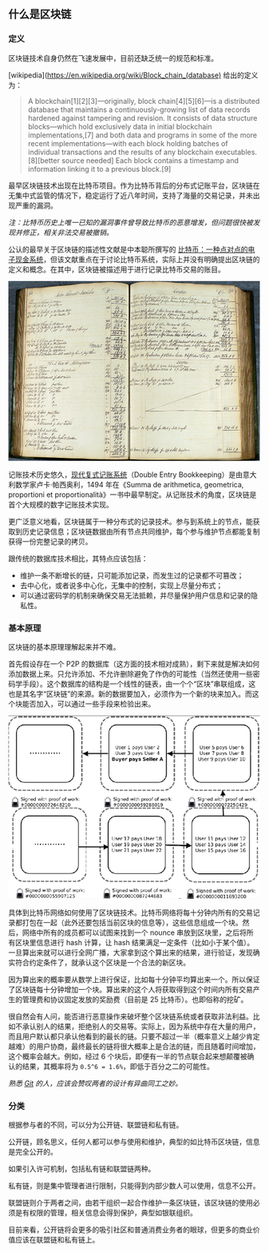 ## 什么是区块链

### 定义
区块链技术自身仍然在飞速发展中，目前还缺乏统一的规范和标准。

[wikipedia](https://en.wikipedia.org/wiki/Block_chain_(database) 给出的定义为：

> A blockchain[1][2][3]—originally, block chain[4][5][6]—is a distributed database that maintains a continuously-growing list of data records hardened against tampering and revision. It consists of data structure blocks—which hold exclusively data in initial blockchain implementations,[7] and both data and programs in some of the more recent implementations—with each block holding batches of individual transactions and the results of any blockchain executables.[8][better source needed] Each block contains a timestamp and information linking it to a previous block.[9]

最早区块链技术出现在比特币项目。作为比特币背后的分布式记账平台，区块链在无集中式监管的情况下，稳定运行了近八年时间，支持了海量的交易记录，并未出现严重的漏洞。

*注：比特币历史上唯一已知的漏洞事件曾导致比特币的恶意增发，但问题很快被发现并修正，相关非法交易被撤销。*

公认的最早关于区块链的描述性文献是中本聪所撰写的 [比特币：一种点对点的电子现金系统](https://bitcoin.org/bitcoin.pdf)，但该文献重点在于讨论比特币系统，实际上并没有明确提出区块链的定义和概念。在其中，区块链被描述用于进行记录比特币交易的账目。

![](Ledger.jpg)

记账技术历史悠久，[现代复式记账系统](https://zh.wikipedia.org/wiki/%E5%A4%8D%E5%BC%8F%E7%B0%BF%E8%AE%B0)（Double Entry Bookkeeping）是由意大利数学家卢卡·帕西奥利，1494 年在《Summa de arithmetica, geometrica, proportioni et proportionalità》一书中最早制定。从记账技术的角度，区块链是首个大规模的数字记账技术实现。

更广泛意义地看，区块链属于一种分布式的记录技术。参与到系统上的节点，能获取到历史记录信息；区块链数据由所有节点共同维护，每个参与维护节点都能复制获得一份完整记录的拷贝。

跟传统的数据库技术相比，其特点应该包括：

* 维护一条不断增长的链，只可能添加记录，而发生过的记录都不可篡改；
* 去中心化，或者说多中心化，无集中的控制，实现上尽量分布式；
* 可以通过密码学的机制来确保交易无法抵赖，并尽量保护用户信息和记录的隐私性。

### 基本原理
区块链的基本原理理解起来并不难。

首先假设存在一个 P2P 的数据库（这方面的技术相对成熟），剩下来就是解决如何添加数据上来。只允许添加、不允许删除避免了作伪的可能性（当然还使用一些密码学手段）。这个数据库的结构是一个线性的链表，由一个个“区块”串联组成，这也是其名字“区块链”的来源。新的数据要加入，必须作为一个新的块来加入。而这个块能否加入，可以通过一些手段来检验出来。

![](simpleBlockchain.png)

具体到比特币网络如何使用了区块链技术。比特币网络将每十分钟内所有的交易记录都打包在一起（此外还要包括当前区块的信息等），这些信息组成一个块。然后，网络中所有的成员都可以试图来找到一个 nounce 串放到区块里，之后将所有区块里信息进行 hash 计算，让 hash 结果满足一定条件（比如小于某个值）。一旦算出来就可以进行全网广播，大家拿到这个算出来的结果，进行验证，发现确实符合约定条件了，就承认这个区块是一个合法的新区块。

因为算出来的概率要从数学上进行保证，比如每十分钟平均算出来一个。所以保证了区块链每十分钟增加一个块。算出来的这个人将获取得到这个时间内所有交易产生的管理费和协议固定发放的奖励费（目前是 25 比特币）。也即俗称的挖矿。

很自然会有人问，能否进行恶意操作来破坏整个区块链系统或者获取非法利益。比如不承认别人的结果，拒绝别人的交易等。实际上，因为系统中存在大量的用户，而且用户默认都只承认他看到的最长的链。只要不超过一半（概率意义上越少肯定越难）的用户协商，最终最长的链将很大概率上是合法的链，而且随着时间增加，这个概率会越大。例如，经过 6 个块后，即便有一半的节点联合起来想颠覆被确认的结果，其概率将为 `0.5^6 = 1.6%`，即低于百分之二的可能性。

*熟悉 [Git](https://git-scm.com) 的人，应该会赞叹两者的设计有异曲同工之妙。*

### 分类

根据参与者的不同，可以分为公开链、联盟链和私有链。

公开链，顾名思义，任何人都可以参与使用和维护，典型的如比特币区块链，信息是完全公开的。

如果引入许可机制，包括私有链和联盟链两种。

私有链，则是集中管理者进行限制，只能得到内部少数人可以使用，信息不公开。

联盟链则介于两者之间，由若干组织一起合作维护一条区块链，该区块链的使用必须是有权限的管理，相关信息会得到保护，典型如银联组织。

目前来看，公开链将会更多的吸引社区和普通消费业务者的眼球，但更多的商业价值应该在联盟链和私有链上。